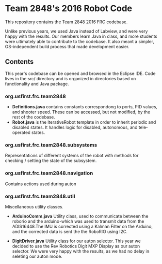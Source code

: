 # Team 2848's 2016 Robot Code
This repository contains the Team 2848 2016 FRC codebase. 

Unlike previous years, we used Java instead of Labview, and were very happy with the results. Our members learn Java in class, and more students were ultimately able to contribute to the codebase. It also meant a simpler, OS-independent build process that made development easier.

## Contents

This year's codebase can be opened and browsed in the Eclipse IDE. Code lives in the src/ directory and is organized in directories based on functionality and Java package.

### org.usfirst.frc.team2848
 * **Definitions.java** contains constants correspondong to ports, PID values, and shooter speed. These can be accessed, but not modified, by the rest of the codebase.
 * **Robot.java** is the IterativeRobot template in order to inherit periodic and disabled states. It handles logic for disabled, autonomous, and tele-operated states.
 
### org.usfirst.frc.team2848.subsystems
Representations of different systems of the robot with methods for checking / setting the state of the subsystem.

### org.usfirst.frc.team2848.navigation
Contains actions used during auton


### org.usfirst.frc.team2848.util
Miscellaneous utility classes.

* **ArduinoComm.java** Utility class, used to communicate between the roborio and the arduino-which was used to transmit data from the ADIS16448.The IMU is corrected using a Kalman Filter on the Arduino, and the corrected data is sent the the RoboRIO using I2C.

* **DigitDriver.java** Utility class for our auton selector. This year we decided to use the Rev Robotics Digit MXP Display as our auton selector. We were very happy with the results, as we had no delay in seleting our auton mode.





